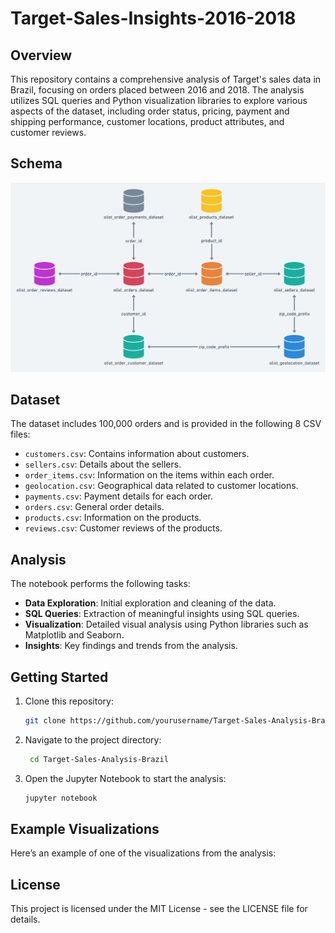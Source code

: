 # Target-Sales-Insights-2016-2018

## Overview

This repository contains a comprehensive analysis of Target's sales data in Brazil, focusing on orders placed between 2016 and 2018. The analysis utilizes SQL queries and Python visualization libraries to explore various aspects of the dataset, including order status, pricing, payment and shipping performance, customer locations, product attributes, and customer reviews.

## Schema
![(images/schema.png)](https://github.com/Mayankgupta1803/Target-Sales-Insights-2016-2018/blob/5a26bce979221292a29c7b3cc0609cab9b3c5a3a/schema.png)

## Dataset

The dataset includes 100,000 orders and is provided in the following 8 CSV files:

- `customers.csv`: Contains information about customers.
- `sellers.csv`: Details about the sellers.
- `order_items.csv`: Information on the items within each order.
- `geolocation.csv`: Geographical data related to customer locations.
- `payments.csv`: Payment details for each order.
- `orders.csv`: General order details.
- `products.csv`: Information on the products.
- `reviews.csv`: Customer reviews of the products.

## Analysis

The notebook performs the following tasks:

- **Data Exploration**: Initial exploration and cleaning of the data.
- **SQL Queries**: Extraction of meaningful insights using SQL queries.
- **Visualization**: Detailed visual analysis using Python libraries such as Matplotlib and Seaborn.
- **Insights**: Key findings and trends from the analysis.

## Getting Started

1. Clone this repository:
   ```bash
   git clone https://github.com/yourusername/Target-Sales-Analysis-Brazil.git

2. Navigate to the project directory:
   ```bash
    cd Target-Sales-Analysis-Brazil

3. Open the Jupyter Notebook to start the analysis:
    ```bash
    jupyter notebook

## Example Visualizations
Here’s an example of one of the visualizations from the analysis:




## License
This project is licensed under the MIT License - see the LICENSE file for details.

